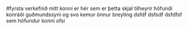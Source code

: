 #fyrsta verkefnið mitt
konni er hér
sem er
þetta skjal tilheyrir höfundi konráði guðmundssyni
og svo kemur önnur breyting
dsfdf
dsfsdf
dsfdfsf sem höfundur
konni ofsi
